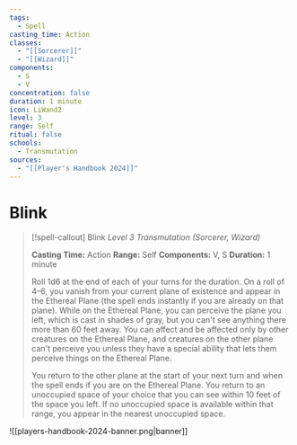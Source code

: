 ```yaml
---
tags:
  - Spell
casting_time: Action
classes:
  - "[[Sorcerer]]"
  - "[[Wizard]]"
components:
  - S
  - V
concentration: false
duration: 1 minute
icon: LiWand2
level: 3
range: Self
ritual: false
schools:
  - Transmutation
sources:
  - "[[Player's Handbook 2024]]"
---
```


# Blink

>[!spell-callout] Blink
>_Level 3 Transmutation (Sorcerer, Wizard)_
>
>**Casting Time:** Action
>**Range:** Self
>**Components:** V, S
>**Duration:** 1 minute
>
>Roll 1d6 at the end of each of your turns for the duration. On a roll of 4–6, you vanish from your current plane of existence and appear in the Ethereal Plane (the spell ends instantly if you are already on that plane). While on the Ethereal Plane, you can perceive the plane you left, which is cast in shades of gray, but you can't see anything there more than 60 feet away. You can affect and be affected only by other creatures on the Ethereal Plane, and creatures on the other plane can't perceive you unless they have a special ability that lets them perceive things on the Ethereal Plane.
>
>You return to the other plane at the start of your next turn and when the spell ends if you are on the Ethereal Plane. You return to an unoccupied space of your choice that you can see within 10 feet of the space you left. If no unoccupied space is available within that range, you appear in the nearest unoccupied space.


![[players-handbook-2024-banner.png|banner]]
